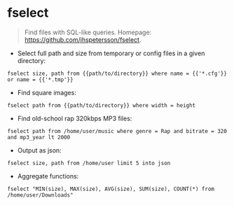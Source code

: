 # fselect

> Find files with SQL-like queries.
> Homepage: <https://github.com/jhspetersson/fselect>.

- Select full path and size from temporary or config files in a given directory:

`fselect size, path from {{path/to/directory}} where name = {{'*.cfg'}} or name = {{'*.tmp'}}`

- Find square images:

`fselect path from {{path/to/directory}} where width = height`

- Find old-school rap 320kbps MP3 files:

`fselect path from /home/user/music where genre = Rap and bitrate = 320 and mp3_year lt 2000`

- Output as json:

`fselect size, path from /home/user limit 5 into json`

- Aggregate functions:

`fselect "MIN(size), MAX(size), AVG(size), SUM(size), COUNT(*) from /home/user/Downloads"`
